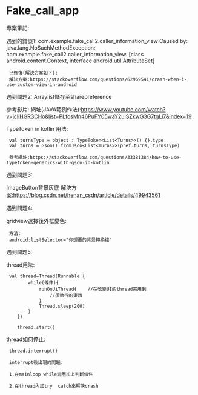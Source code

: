 # Fake_call_app

專案筆記:

遇到的錯誤1:
com.example.fake_call2.caller_information_view
     Caused by: java.lang.NoSuchMethodException: com.example.fake_call2.caller_information_view.<init> [class android.content.Context, interface android.util.AttributeSet]
     
     已修復(解決方案如下):
     解決方案:https://stackoverflow.com/questions/62969541/crash-when-i-use-custom-view-in-android
遇到問題2:
Arraylist儲存至sharepreference
     
參考影片:
     網址(JAVA範例作法):https://www.youtube.com/watch?v=jcliHGR3CHo&list=PLfosMn46PuFY05waY2ulSZkwG3G7tgLi7&index=19
     
TypeToken in kotlin 用法:
     
     val turnsType = object : TypeToken<List<Turns>>() {}.type
     val turns = Gson().fromJson<List<Turns>>(pref.turns, turnsType)
     
     參考網址:https://stackoverflow.com/questions/33381384/how-to-use-typetoken-generics-with-gson-in-kotlin
遇到問題3:
     
ImageButton背景灰底
     解決方案:https://blog.csdn.net/henan_csdn/article/details/49943561
     
遇到問題4:
     
gridview選擇後外框變色:
     
     方法:
     android:listSelector="你想要的背景轉換檔"
 遇到問題5:
 
  thread用法:
     
     val thread=Thread(Runnable {
            while(條件){
                runOnUiThread{    //在改變UI的thread需用到
                    //須執行的東西
                }
                Thread.sleep(200)
            }
        })

        thread.start()
     
 
 thread如何停止:
     
     thread.interrupt()
     
     interrupt後出現的問題:
     
     1.在mainloop while迴圈加上判斷條件

     2.在thread內加try  catch來解決crash
     
